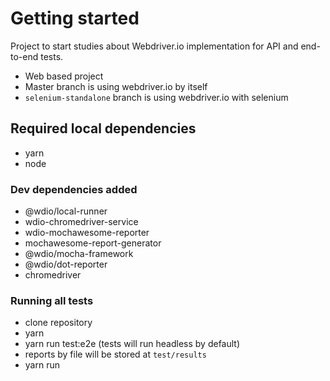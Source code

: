 # Getting started

Project to start studies about Webdriver.io implementation for API and end-to-end tests.

- Web based project
- Master branch is using webdriver.io by itself
- `selenium-standalone` branch is using webdriver.io with selenium

## Required local dependencies

- yarn
- node

### Dev dependencies added

- @wdio/local-runner
- wdio-chromedriver-service
- wdio-mochawesome-reporter
- mochawesome-report-generator
- @wdio/mocha-framework
- @wdio/dot-reporter
- chromedriver

### Running all tests

- clone repository
- yarn
- yarn run test:e2e (tests will run headless by default)
- reports by file will be stored at `test/results`
- yarn run 
